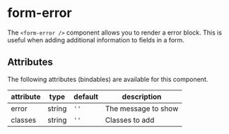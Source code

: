 # form-error
The `<form-error />` component allows you to render a error block.
This is useful when adding additional information to fields in a form.

## Attributes

The following attributes (bindables) are available for this component.

| attribute | type | default | description |
|---|---|---|---|
| error | string | `''` | The message to show |
| classes | string | `''` | Classes to add |
